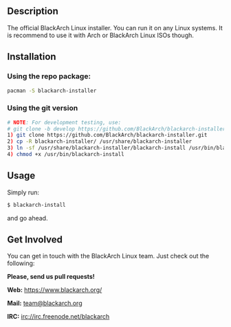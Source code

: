 ## Description

The official BlackArch Linux installer. You can run it on any Linux systems.
It is recommend to use it with Arch or BlackArch Linux ISOs though.

## Installation

### Using the repo package:
```sh
pacman -S blackarch-installer
```
### Using the git version

```bash
# NOTE: For development testing, use:
# git clone -b develop https://github.com/BlackArch/blackarch-installer.git
1) git clone https://github.com/BlackArch/blackarch-installer.git
2) cp -R blackarch-installer/ /usr/share/blackarch-installer
3) ln -sf /usr/share/blackarch-installer/blackarch-install /usr/bin/blackarch-install
4) chmod +x /usr/bin/blackarch-install
```

## Usage

Simply run:
```sh
$ blackarch-install
```
and go ahead.

## Get Involved

You can get in touch with the BlackArch Linux team. Just check out the following:

**Please, send us pull requests!**

**Web:** https://www.blackarch.org/

**Mail:** team@blackarch.org

**IRC:** [irc://irc.freenode.net/blackarch](irc://irc.freenode.net/blackarch)
